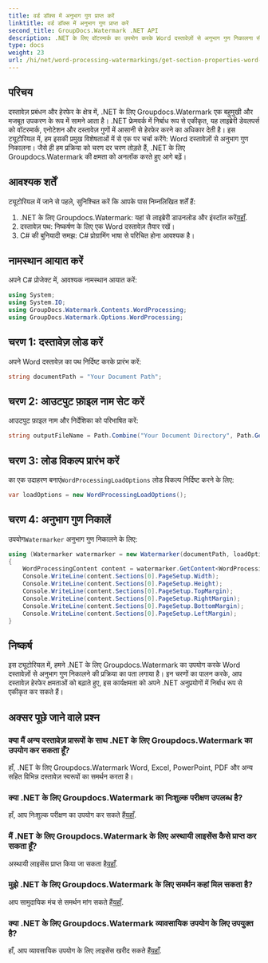 ```yaml
---
title: वर्ड डॉक्स में अनुभाग गुण प्राप्त करें
linktitle: वर्ड डॉक्स में अनुभाग गुण प्राप्त करें
second_title: GroupDocs.Watermark .NET API
description: .NET के लिए वॉटरमार्क का उपयोग करके Word दस्तावेज़ों से अनुभाग गुण निकालना सीखें। अपनी दस्तावेज़ हेरफेर क्षमताओं को सहजता से बढ़ाएं।
type: docs
weight: 23
url: /hi/net/word-processing-watermarkings/get-section-properties-word-docs/
---
```

## परिचय
दस्तावेज़ प्रबंधन और हेरफेर के क्षेत्र में, .NET के लिए Groupdocs.Watermark एक बहुमुखी और मजबूत उपकरण के रूप में सामने आता है। .NET फ्रेमवर्क में निर्बाध रूप से एकीकृत, यह लाइब्रेरी डेवलपर्स को वॉटरमार्क, एनोटेशन और दस्तावेज़ गुणों में आसानी से हेरफेर करने का अधिकार देती है। इस ट्यूटोरियल में, हम इसकी प्रमुख विशेषताओं में से एक पर चर्चा करेंगे: Word दस्तावेज़ों से अनुभाग गुण निकालना। जैसे ही हम प्रक्रिया को चरण दर चरण तोड़ते हैं, .NET के लिए Groupdocs.Watermark की क्षमता को अनलॉक करते हुए आगे बढ़ें।
## आवश्यक शर्तें
ट्यूटोरियल में जाने से पहले, सुनिश्चित करें कि आपके पास निम्नलिखित शर्तें हैं:
1.  .NET के लिए Groupdocs.Watermark: यहां से लाइब्रेरी डाउनलोड और इंस्टॉल करें[यहाँ](https://releases.groupdocs.com/Watermark/net/).
2. दस्तावेज़ पथ: निष्कर्षण के लिए एक Word दस्तावेज़ तैयार रखें।
3. C# की बुनियादी समझ: C# प्रोग्रामिंग भाषा से परिचित होना आवश्यक है।

## नामस्थान आयात करें
अपने C# प्रोजेक्ट में, आवश्यक नामस्थान आयात करें:
```csharp
using System;
using System.IO;
using GroupDocs.Watermark.Contents.WordProcessing;
using GroupDocs.Watermark.Options.WordProcessing;
```
## चरण 1: दस्तावेज़ लोड करें
अपने Word दस्तावेज़ का पथ निर्दिष्ट करके प्रारंभ करें:
```csharp
string documentPath = "Your Document Path";
```
## चरण 2: आउटपुट फ़ाइल नाम सेट करें
आउटपुट फ़ाइल नाम और निर्देशिका को परिभाषित करें:
```csharp
string outputFileName = Path.Combine("Your Document Directory", Path.GetFileName(documentPath));
```
## चरण 3: लोड विकल्प प्रारंभ करें
 का एक उदाहरण बनाएं`WordProcessingLoadOptions` लोड विकल्प निर्दिष्ट करने के लिए:
```csharp
var loadOptions = new WordProcessingLoadOptions();
```
## चरण 4: अनुभाग गुण निकालें
 उपयोग`Watermarker` अनुभाग गुण निकालने के लिए:
```csharp
using (Watermarker watermarker = new Watermarker(documentPath, loadOptions))
{
    WordProcessingContent content = watermarker.GetContent<WordProcessingContent>();
    Console.WriteLine(content.Sections[0].PageSetup.Width);
    Console.WriteLine(content.Sections[0].PageSetup.Height);
    Console.WriteLine(content.Sections[0].PageSetup.TopMargin);
    Console.WriteLine(content.Sections[0].PageSetup.RightMargin);
    Console.WriteLine(content.Sections[0].PageSetup.BottomMargin);
    Console.WriteLine(content.Sections[0].PageSetup.LeftMargin);
}
```

## निष्कर्ष
इस ट्यूटोरियल में, हमने .NET के लिए Groupdocs.Watermark का उपयोग करके Word दस्तावेज़ों से अनुभाग गुण निकालने की प्रक्रिया का पता लगाया है। इन चरणों का पालन करके, आप दस्तावेज़ हेरफेर क्षमताओं को बढ़ाते हुए, इस कार्यक्षमता को अपने .NET अनुप्रयोगों में निर्बाध रूप से एकीकृत कर सकते हैं।
## अक्सर पूछे जाने वाले प्रश्न
### क्या मैं अन्य दस्तावेज़ प्रारूपों के साथ .NET के लिए Groupdocs.Watermark का उपयोग कर सकता हूँ?
हाँ, .NET के लिए Groupdocs.Watermark Word, Excel, PowerPoint, PDF और अन्य सहित विभिन्न दस्तावेज़ स्वरूपों का समर्थन करता है।
### क्या .NET के लिए Groupdocs.Watermark का निःशुल्क परीक्षण उपलब्ध है?
 हाँ, आप निःशुल्क परीक्षण का उपयोग कर सकते हैं[यहाँ](https://releases.groupdocs.com/).
### मैं .NET के लिए Groupdocs.Watermark के लिए अस्थायी लाइसेंस कैसे प्राप्त कर सकता हूँ?
 अस्थायी लाइसेंस प्राप्त किया जा सकता है[यहाँ](https://purchase.groupdocs.com/temporary-license/).
### मुझे .NET के लिए Groupdocs.Watermark के लिए समर्थन कहां मिल सकता है?
 आप सामुदायिक मंच से समर्थन मांग सकते हैं[यहाँ](https://forum.groupdocs.com/c/watermark/19).
### क्या .NET के लिए Groupdocs.Watermark व्यावसायिक उपयोग के लिए उपयुक्त है?
 हाँ, आप व्यावसायिक उपयोग के लिए लाइसेंस खरीद सकते हैं[यहाँ](https://purchase.groupdocs.com/buy).